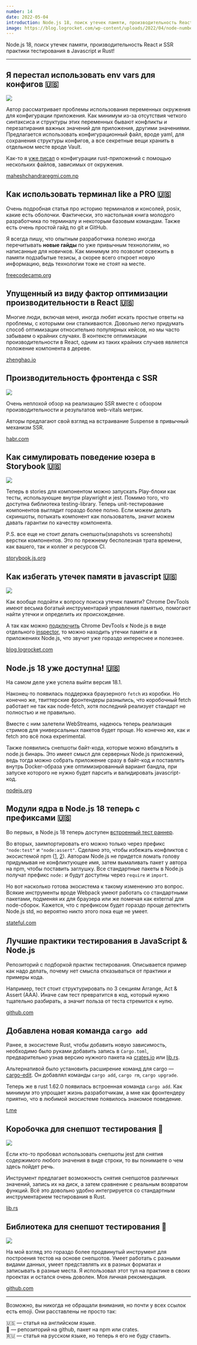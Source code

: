 ```yaml
---
number: 14
date: 2022-05-04
introduction: Node.js 18, поиск утечек памяти, производительность React и SSR практики тестирования в Javascript и Rust!
image: https://blog.logrocket.com/wp-content/uploads/2022/04/node-number-increase.png
---
```


Node.js 18, поиск утечек памяти, производительность React и SSR практики тестирования в Javascript и Rust!

<hr />

## Я перестал использовать env vars для конфигов 🇺🇸

![](/14-1119050/configuration.png)

Автор рассматривает проблемы использования переменных окружения для конфигурации приложения. Как минимум из-за отсутствия четкого синтаксиса и структуры этих переменных бывают конфликты и перезатирания важных значений для приложения, другими значениями. Предлагается использовать конфигурационный файл, вроде yaml, для сохранения структуры конфигов, а все секретные вещи хранить в отдельном месте вроде Vault.

Как-то я [уже писал](https://t.me/sergeysova/278) о конфигурации rust-приложений с помощью нескольких файлов, зависимых от окружения.

[maheshchandraregmi.com.np](https://maheshchandraregmi.com.np/i-stopped-using-environment-variables-for-config)

## Как использовать терминал like a PRO 🇺🇸

Очень подробная статья про историю терминалов и консолей, posix, какие есть оболочки. Фактически, это настольная книга молодого разработчика по терминалу и некоторым базовым командам. Также есть очень простой гайд по git и GitHub.

Я всегда пишу, что опытным разработчика полезно иногда перечитывать **новые гайды** по уже привычным технологиям, но написанные для новичков. Как минимум это позволит освежить в памяти подзабытые тезисы, а скорее всего откроет новую информацию, ведь технологии тоже не стоят на месте.

[freecodecamp.org](https://www.freecodecamp.org/news/command-line-for-beginners)

## Упущенный из виду фактор оптимизации производительности в React 🇺🇸

Многие люди, включая меня, иногда любят искать простые ответы на проблемы, с которыми они сталкиваются. Довольно легко придумать способ оптимизации относительно популярных кейсов, но мы часто забываем о крайних случаях. В контексте оптимизации производительности в React, одним из таких крайних случаев является положение компонента в дереве.

[zhenghao.io](https://www.zhenghao.io/posts/top-level-perf)

## Производительность фронтенда с SSR

![](https://habrastorage.org/r/w1560/getpro/habr/upload_files/bb4/fb7/24d/bb4fb724d33664a534d85ff0742c4c3e.jpeg)

Очень неплохой обзор на реализацию SSR вместе с обзором производительности и результатов web-vitals метрик.

Авторы предлагают свой взгляд на встраивание Suspense в привычный механизм SSR.

[habr.com](https://habr.com/ru/company/superjob/blog/660681/)

## Как симулировать поведение юзера в Storybook 🇺🇸

![](https://storybookblog.ghost.io/content/images/2022/04/component-interaction-testing-multiples-short.gif)

Теперь в stories для компонентом можно запускать Play-блоки как тесты, использующие внутри playwright и jest. Помимо того, что доступна библиотека testing-library. Теперь unit-тестирование компонентов выглядит гораздо более полно. Если можем делать скриншоты, потыкать компонент как пользователь, значит можем давать гарантии по качеству компонента.

P.S. все еще не стоит делать снепшоты(snapshots vs screenshots) верстки компонентов. Это по прежнему бесполезная трата времени, как вашего, так и коллег и ресурсов CI.

[storybook.js.org](https://storybook.js.org/blog/test-component-interactions-with-storybook/)

## Как избегать утечек памяти в javascript 🇺🇸

![](https://blog.logrocket.com/wp-content/uploads/2022/04/node-number-increase.png)

Как вообще подойти к вопросу поиска утечек памяти? Chrome DevTools имеют весьма богатый инструментарий управления памятью, помогают найти утечки и определить их происхождение.

А так как можно [подключить](https://nodejs.org/en/docs/guides/debugging-getting-started) Chrome DevTools к Node.js в виде отдельного [inspector](https://github.com/node-inspector/node-inspector), то можно находить утечки памяти и в приложениях Node.js, что звучит уже гораздо интереснее и полезнее.

[blog.logrocket.com](https://blog.logrocket.com/escape-memory-leaks-javascript)

## Node.js 18 уже доступна! 🇺🇸

На самом деле уже успела выйти версия 18.1.

Наконец-то появилась поддержка браузерного `fetch` из коробки. Но конечно же, твиттерские фронтендеры разнылись, что коробочный fetch работает не так как node-fetch, хотя последний реализует стандарт не полностью и не правильно.

Вместе с ним залетели WebStreams, надеюсь теперь реализация стримов для универсальных пакетов будет проще. Но конечно же, как и fetch это всё пока experimental.

Также появились снепшоты байт-кода, которые можно вбандлить в node.js бинарь. Это имеет смысл для серверных Node.js приложений, ведь тогда можно собрать приложение сразу в байт-код и поставлять внутрь Docker-образа уже оптимизированный вариант бандла, при запуске которого не нужно будет парсить и валидировать javascript-код.

[nodejs.org](https://nodejs.org/en/blog/announcements/v18-release-announce)

## Модули ядра в Node.js 18 теперь с префиксами 🇺🇸

Во первых, в Node.js 18 теперь доступен [встроенный тест раннер](https://stateful.com/blog/node-testing-comes-to-core).

Во вторых, заимпортировать его можно только через префикс `"node:test"` и `"node:assert"`. Сделано это, чтобы избежать конфликтов с экосистемой npm ([1](https://www.npmjs.com/package/assert), [2](https://www.npmjs.com/package/node-assert)). Авторам Node.js не придется ломать голову придумывая не конфликтующее имя, затем вымаливать пакет у автора на npm, чтобы поставить заглушку. Все стандартные пакеты в Node.js получат префикс `node:` и будут доступны через `require` и `import`.

Но вот насколько готова экосистема к такому изменению это вопрос. Всякие инструменты вроде Webpack умеют работать со стандартными пакетами, подменяя их для браузера или же помечая как external для node-сборок. Кажется, что с префиксом будет гораздо проще детектить Node.js std, но вероятно никто этого пока еще не умеет.

[stateful.com](https://stateful.com/blog/node-18-prefix-only-modules)

## Лучшие практики тестирования в JavaScript & Node.js

Репозиторий с подборкой практик тестирования. Описывается пример как надо делать, почему нет смысла отказываться от практики и примеры кода.

Например, тест стоит структурировать по 3 секциям Arrange, Act & Assert (AAA). Иначе сам тест превратится в код, который нужно тщательно разбирать, а значит польза от теста стремится к нулю.

[github.com](https://github.com/goldbergyoni/javascript-testing-best-practices)

## Добавлена новая команда `cargo add`

Ранее, в экосистеме Rust, чтобы добавить новую зависимость, необходимо было руками добавить запись в `Cargo.toml`, предварительно узнав версию нужного пакета на [crates.io](https://crates.io/) или [lib.rs](https://lib.rs/).

Альтернативой было установить расширение команд для cargo — [cargo-edit](https://github.com/killercup/cargo-edit). Он добавлял команды `cargo add`, `cargo rm`, `cargo upgrade`.

Теперь же в rust 1.62.0 появилась встроенная команда `cargo add`. Как минимум это упрощает жизнь разработчикам, а мне как фронтендеру приятно, что в любимой экосистеме появилось знакомое поведение.

[t.me](https://t.me/dereference_pointer_there/2906)

## Коробочка для снепшот тестирования 🐙

![](/14-1119050/snapbox.png)

Если кто-то пробовал использовать снепшоты jest для снятия содержимого любого значения в виде строки, то вы понимаете о чем здесь пойдет речь.

Инструмент предлагает возможность снятия снепшотов различных значений, запись их на диск, а затем сравнение с реальным возвратом функций. Всё это довольно удобно интегрируется со стандартным инструментарием тестирования в Rust.

[lib.rs](https://lib.rs/crates/snapbox)

## Библиотека для снепшот тестирования 🐙

![](https://raw.githubusercontent.com/mitsuhiko/insta/master/vscode-insta/images/jump-to-definition.gif)

На мой взгляд это гораздо более продвинутый инструмент для построения тестов на основе снепшотов. Умеет работать с разными видами данных, умеет представлять их в разных форматах и записывать в разные места. Я использовал этот тул на практике в своих проектах и остался очень доволен. Моя личная рекомендация.

[github.com](https://github.com/mitsuhiko/insta)

<hr/>

Возможно, вы никогда не обращали внимания, но почти у всех ссылок есть emoji. Они расставлены не просто так:

🇺🇸 — статья на английском языке.<br/>
🐙 — репозиторий на github, пакет на npm или crates.</br>
🇷🇺 — статья на русском языке, но теперь я его не буду ставить.</br>
